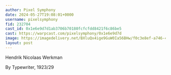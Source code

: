 ```yaml
---
author: Pixel Symphony
date: 2024-05-27T19:08:01+0000
username: pixelsymphony
fid: 232704
cast_id: 0x1e6e9d7d1ab3706b70180fcfcfdd8421f6c86be5
cast: https://warpcast.com/pixelsymphony/0x1e6e9d7d
image: https://imagedelivery.net/BXluQx4ige9GuW0Ia56BHw/f0c3e8ef-a746-47ce-e6c1-bd696c2e6d00/original
layout: post
---
```

Hendrik Nicolaas Werkman  
  
By Typewriter, 1923/29  

<img src='https://imagedelivery.net/BXluQx4ige9GuW0Ia56BHw/f0c3e8ef-a746-47ce-e6c1-bd696c2e6d00/original' alt='' referrerpolicy='no-referrer'/>